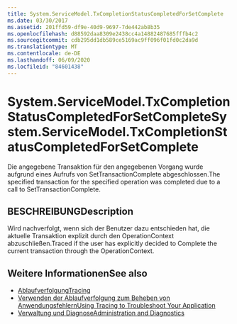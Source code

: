 ```yaml
---
title: System.ServiceModel.TxCompletionStatusCompletedForSetComplete
ms.date: 03/30/2017
ms.assetid: 201ffd59-df9e-40d9-9697-7de442ab8b35
ms.openlocfilehash: d88592daa8309e2438cc4a14882487685fffb4c2
ms.sourcegitcommit: cdb295dd1db589ce5169ac9ff096f01fd0c2da9d
ms.translationtype: MT
ms.contentlocale: de-DE
ms.lasthandoff: 06/09/2020
ms.locfileid: "84601438"
---
```

# <a name="systemservicemodeltxcompletionstatuscompletedforsetcomplete"></a><span data-ttu-id="c45d2-102">System.ServiceModel.TxCompletionStatusCompletedForSetComplete</span><span class="sxs-lookup"><span data-stu-id="c45d2-102">System.ServiceModel.TxCompletionStatusCompletedForSetComplete</span></span>
<span data-ttu-id="c45d2-103">Die angegebene Transaktion für den angegebenen Vorgang wurde aufgrund eines Aufrufs von SetTransactionComplete abgeschlossen.</span><span class="sxs-lookup"><span data-stu-id="c45d2-103">The specified transaction for the specified operation was completed due to a call to SetTransactionComplete.</span></span>  
  
## <a name="description"></a><span data-ttu-id="c45d2-104">BESCHREIBUNG</span><span class="sxs-lookup"><span data-stu-id="c45d2-104">Description</span></span>  
 <span data-ttu-id="c45d2-105">Wird nachverfolgt, wenn sich der Benutzer dazu entschieden hat, die aktuelle Transaktion explizit durch den OperationContext abzuschließen.</span><span class="sxs-lookup"><span data-stu-id="c45d2-105">Traced if the user has explicitly decided to Complete the current transaction through the OperationContext.</span></span>  
  
## <a name="see-also"></a><span data-ttu-id="c45d2-106">Weitere Informationen</span><span class="sxs-lookup"><span data-stu-id="c45d2-106">See also</span></span>

- [<span data-ttu-id="c45d2-107">Ablaufverfolgung</span><span class="sxs-lookup"><span data-stu-id="c45d2-107">Tracing</span></span>](index.md)
- [<span data-ttu-id="c45d2-108">Verwenden der Ablaufverfolgung zum Beheben von Anwendungsfehlern</span><span class="sxs-lookup"><span data-stu-id="c45d2-108">Using Tracing to Troubleshoot Your Application</span></span>](using-tracing-to-troubleshoot-your-application.md)
- [<span data-ttu-id="c45d2-109">Verwaltung und Diagnose</span><span class="sxs-lookup"><span data-stu-id="c45d2-109">Administration and Diagnostics</span></span>](../index.md)

